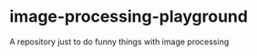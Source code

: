 image-processing-playground
===========================

A repository just to do funny things with image processing
